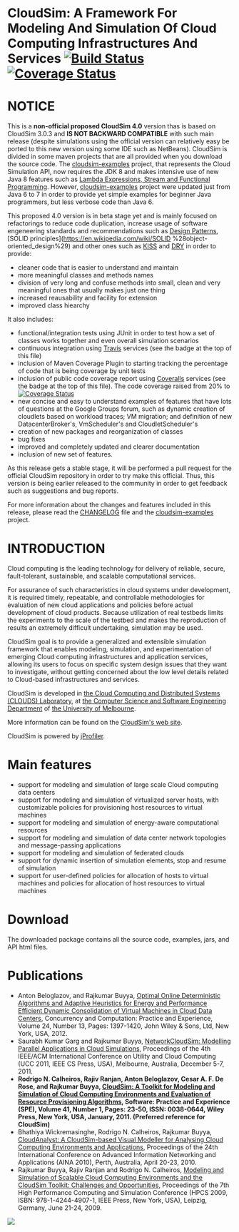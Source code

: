 # CloudSim: A Framework For Modeling And Simulation Of Cloud Computing Infrastructures And Services [![Build Status](https://travis-ci.org/manoelcampos/cloudsim.png?branch=reduce_code_duplication)](https://travis-ci.org/manoelcampos/cloudsim) [![Coverage Status](https://coveralls.io/repos/github/manoelcampos/cloudsim/badge.svg?branch=cloudsim-4)](https://coveralls.io/github/manoelcampos/cloudsim?branch=cloudsim-4)

# NOTICE

This is a **non-official proposed CloudSim 4.0** version thas is based on CloudSim 3.0.3 and **IS NOT BACKWARD COMPATIBLE** with such main release (despite simulations using the official version can relatively easy be ported to this new version using some IDE such as NetBeans). CloudSim is divided in some maven projects that are all provided when you download the source code. The [cloudsim-examples](modules/cloudsim) project, that represents the Cloud Simulation API, now requires the JDK 8 and makes intensive use of new Java 8 features such as [Lambda Expressions, Stream and Functional Programming](http://www.oracle.com/webfolder/technetwork/tutorials/obe/java/Lambda-QuickStart/index.html). However, [cloudsim-examples](modules/cloudsim-examples) project were updated just from Java 6 to 7 in order to provide yet simple examples for beginner Java programmers, but less verbose code than Java 6. 

This proposed 4.0 version is in beta stage yet and is mainly focused on refactorings to reduce code duplication, increase usage of 
software engeneering standards and recommendations such as [Design Patterns](https://en.wikipedia.org/wiki/Software_design_pattern), [SOLID principles](https://en.wikipedia.com/wiki/SOLID %28object-oriented_design%29) and other ones such as [KISS](https://en.wikipedia.org/wiki/KISS_principle) and [DRY](https://en.wikipedia.org/wiki/Don%27t_repeat_yourself) in order to provide:
- cleaner code that is easier to understand and maintain
- more meaningful classes and methods names
- division of very long and confuse methods into small, clean and very meaningful ones that usually makes just one thing
- increased reausability and facility for extension
- improved class hiearchy 

It also includes:

- functional/integration tests using JUnit in order to test how a set of classes works together and even overall simulation scenarios
- continuous integration using [Travis](http://travis-ci.org) services (see the badge at the top of this file)
- inclusion of Maven Coverage Plugin to starting tracking the percentage of code that is being coverage by unit tests
- inclusion of public code coverage report using [Coveralls](http://coveralls.io) services (see the badge at the top of this file). The code coverage raised from 20% to [![Coverage Status](https://coveralls.io/repos/github/manoelcampos/cloudsim/badge.svg?branch=cloudsim-4)](https://coveralls.io/github/manoelcampos/cloudsim?branch=cloudsim-4)
- new concise and easy to understand examples of features that have lots of questions at the Google Groups forum, such as dynamic creation of cloudlets based on workload traces; VM migration; and definition of new DatacenterBroker's, VmScheduler's and CloudletScheduler's
- creation of new packages and reorganization of classes 
- bug fixes
- improved and completely updated and clearer documentation
- inclusion of new set of features.

As this release gets a stable stage, it will be performed a pull request for the official CloudSim repository in order to try make this official.
Thus, this version is being earlier released to the community in order to get feedback such as suggestions and bug reports.

For more information about the changes and features included in this release, please read the [CHANGELOG](CHANGELOG.md) file and the [cloudsim-examples](modules/cloudsim-examples) project.

# INTRODUCTION

Cloud computing is the leading technology for delivery of reliable, secure, fault-tolerant, sustainable, and scalable computational services.

For assurance of such characteristics in cloud systems under development, it is required timely, repeatable, and controllable methodologies for evaluation of new cloud applications and policies before actual development of cloud products. Because utilization of real testbeds limits the experiments to the scale of the testbed and makes the reproduction of results an extremely difficult undertaking, simulation may be used.

CloudSim goal is to provide a generalized and extensible simulation framework that enables modeling, simulation, and experimentation of emerging Cloud computing infrastructures and application services, allowing its users to focus on specific system design issues that they want to investigate, without getting concerned about the low level details related to Cloud-based infrastructures and services.

CloudSim is developed in [the Cloud Computing and Distributed Systems (CLOUDS) Laboratory](http://cloudbus.org/), at [the Computer Science and Software Engineering Department](http://www.csse.unimelb.edu.au/) of [the University of Melbourne](http://www.unimelb.edu.au/).

More information can be found on the [CloudSim's web site](http://cloudbus.org/cloudsim/).


CloudSim is powered by [jProfiler](http://www.ej-technologies.com/products/jprofiler/overview.html).

# Main features #

  * support for modeling and simulation of large scale Cloud computing data centers
  * support for modeling and simulation of virtualized server hosts, with customizable policies for provisioning host resources to virtual machines
  * support for modeling and simulation of energy-aware computational resources
  * support for modeling and simulation of data center network topologies and message-passing applications
  * support for modeling and simulation of federated clouds
  * support for dynamic insertion of simulation elements, stop and resume of simulation
  * support for user-defined policies for allocation of hosts to virtual machines and policies for allocation of host resources to virtual machines


# Download #

The downloaded package contains all the source code, examples, jars, and API html files.

# Publications #

  * Anton Beloglazov, and Rajkumar Buyya, [Optimal Online Deterministic Algorithms and Adaptive Heuristics for Energy and Performance Efficient Dynamic Consolidation of Virtual Machines in Cloud Data Centers](http://beloglazov.info/papers/2012-optimal-algorithms-ccpe.pdf), Concurrency and Computation: Practice and Experience, Volume 24, Number 13, Pages: 1397-1420, John Wiley & Sons, Ltd, New York, USA, 2012.
  * Saurabh Kumar Garg and Rajkumar Buyya, [NetworkCloudSim: Modelling Parallel Applications in Cloud Simulations](http://www.cloudbus.org/papers/NetworkCloudSim2011.pdf), Proceedings of the 4th IEEE/ACM International Conference on Utility and Cloud Computing (UCC 2011, IEEE CS Press, USA), Melbourne, Australia, December 5-7, 2011.
  * **Rodrigo N. Calheiros, Rajiv Ranjan, Anton Beloglazov, Cesar A. F. De Rose, and Rajkumar Buyya, [CloudSim: A Toolkit for Modeling and Simulation of Cloud Computing Environments and Evaluation of Resource Provisioning Algorithms](http://www.buyya.com/papers/CloudSim2010.pdf), Software: Practice and Experience (SPE), Volume 41, Number 1, Pages: 23-50, ISSN: 0038-0644, Wiley Press, New York, USA, January, 2011. (Preferred reference for CloudSim)**
  * Bhathiya Wickremasinghe, Rodrigo N. Calheiros, Rajkumar Buyya, [CloudAnalyst: A CloudSim-based Visual Modeller for Analysing Cloud Computing Environments and Applications](http://www.cloudbus.org/papers/CloudAnalyst-AINA2010.pdf), Proceedings of the 24th International Conference on Advanced Information Networking and Applications (AINA 2010), Perth, Australia, April 20-23, 2010.
  * Rajkumar Buyya, Rajiv Ranjan and Rodrigo N. Calheiros, [Modeling and Simulation of Scalable Cloud Computing Environments and the CloudSim Toolkit: Challenges and Opportunities](http://www.cloudbus.org/papers/CloudSim-HPCS2009.pdf), Proceedings of the 7th High Performance Computing and Simulation Conference (HPCS 2009, ISBN: 978-1-4244-4907-1, IEEE Press, New York, USA), Leipzig, Germany, June 21-24, 2009.




[![](http://www.cloudbus.org/logo/cloudbuslogo-v5a.png)](http://cloudbus.org/)
